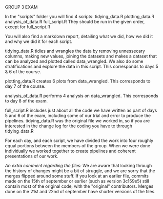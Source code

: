 GROUP 3 EXAM


In the "scripts" folder you will find 4 scripts:
tidying_data.R
plotting_data.R
analysis_of_data.R
full_script.R
They should be run in the given order, except for full_script.R

You will also find a markdown report, detailing what we did, how we did it and why we did it for each script.

tidying_data.R tidies and wrangles the data by removing unnessecary columns, making new values, joining the datasets and makes a dataset that can be analyzed and plotted called data_wrangled. We also do some stratifications and explore the data in this script. This corresponds to days 5 & 6 of the course.

plotting_data.R creates 6 plots from data_wrangled. This corresponds to day 7 of the course.

analysis_of_data.R performs 4 analysis on data_wrangled. This corresponds to day 8 of the exam.

full_script.R includes just about all the code we have written as part of days 5 and 6 of the exam, including some of our trial and error to produce the pipelines. tidying_data.R was the original file we worked in, so if you are interested in the change log for the coding you have to through tidying_data.R


For each day, and each script, we have divided the work into four roughly equal portions between the members of the group. When we were done individually we worked together to create pipelines and coherent presentations of our work.

*An extra comment regarding the files:*
We are aware that looking through the history of changes might be a bit of struggle, and we are sorry that the merges flipped around some stuff. If you look at an earlier file, commits made on the 15th of september or earlier (such as version 3c159e5) still contain most of the original code, with the "original" contributors. Merges done on the 21st and 22nd of september have shorter versions of the files.